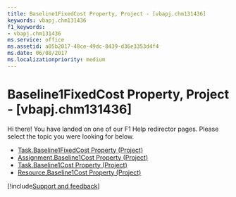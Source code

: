 ```yaml
---
title: Baseline1FixedCost Property, Project - [vbapj.chm131436]
keywords: vbapj.chm131436
f1_keywords:
- vbapj.chm131436
ms.service: office
ms.assetid: a05b2017-48ce-49dc-8439-d36e3353d4f4
ms.date: 06/08/2017
ms.localizationpriority: medium
---
```



# Baseline1FixedCost Property, Project - [vbapj.chm131436]

Hi there! You have landed on one of our F1 Help redirector pages. Please select the topic you were looking for below.

- [Task.Baseline1FixedCost Property (Project)](https://msdn.microsoft.com/library/a4d9f213-b806-b16e-22d9-03167fd733e1%28Office.15%29.aspx)
- [Assignment.Baseline1Cost Property (Project)](https://msdn.microsoft.com/library/9c20db71-484d-810f-24e5-a972e86f29a9%28Office.15%29.aspx)
- [Task.Baseline1Cost Property (Project)](https://msdn.microsoft.com/library/b4788ff3-eabc-28d0-3fb9-aa388c8f0f52%28Office.15%29.aspx)
- [Resource.Baseline1Cost Property (Project)](https://msdn.microsoft.com/library/4e54de68-2168-f140-a2ba-c13f21d56eaa%28Office.15%29.aspx)

[!include[Support and feedback](~/includes/feedback-boilerplate.md)]